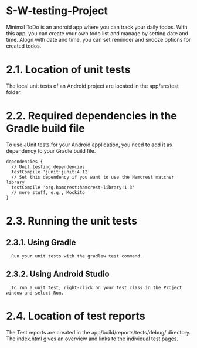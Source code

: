 # S-W-testing-Project
Minimal ToDo is an android app where you can track your daily todos. With this app, you can create your own todo list and manage by setting date and time. Alogn with date and time, you can set reminder and snooze options for created todos.

# 2.1. Location of unit tests 
The local unit tests of an Android project are located in the app/src/test folder.

# 2.2. Required dependencies in the Gradle build file
  To use JUnit tests for your Android application, you need to add it as dependency to your Gradle build file.

    dependencies {
      // Unit testing dependencies
      testCompile 'junit:junit:4.12'
      // Set this dependency if you want to use the Hamcrest matcher library
      testCompile 'org.hamcrest:hamcrest-library:1.3'
      // more stuff, e.g., Mockito
    }


# 2.3. Running the unit tests
   ## 2.3.1. Using Gradle
      Run your unit tests with the gradlew test command.
   ## 2.3.2. Using Android Studio
      To run a unit test, right-click on your test class in the Project window and select Run.

# 2.4. Location of test reports
The Test reports are created in the app/build/reports/tests/debug/ directory. The index.html gives an overview and links to the individual test pages.



